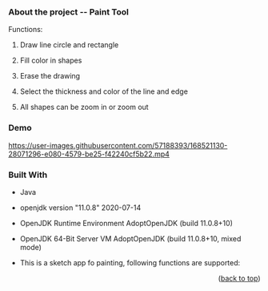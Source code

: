 ### About the project -- Paint Tool


Functions:

1. Draw line circle and rectangle

2. Fill color in shapes

3. Erase the drawing

4. Select the thickness and color of the line and edge 

5. All shapes can be zoom in or zoom out

### Demo



https://user-images.githubusercontent.com/57188393/168521130-28071296-e080-4579-be25-f42240cf5b22.mp4



### Built With

* Java

* openjdk version "11.0.8" 2020-07-14

* OpenJDK Runtime Environment AdoptOpenJDK (build 11.0.8+10)

* OpenJDK 64-Bit Server VM AdoptOpenJDK (build 11.0.8+10, mixed mode)

* This is a sketch app fo painting, following functions are supported:


  <p align="right">(<a href="#top">back to top</a>)</p>

